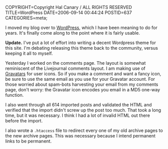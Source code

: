 COPYRIGHT=Copyright Hal Canary / ALL RIGHTS RESERVED
TITLE=WordPress
DATE=2006-09-14 00:44:24
POSTID=637
CATEGORIES=meta;

I moved my blog over to [WordPress](http://wordpress.org/), which I have been meaning to do for years. It's finally come along to the point where it is fairly usable.

**Update.** I've put a lot of effort into writing a decent Wordpress theme for this site. I'm debating releasing this theme back to the community, versus keeping it all to myself.

Yesterday I worked on the comments page. The layout is somewhat reminiscent of the Livejournal comments layout. I am making use of [Gravatars](http://www.gravatar.com/) for user icons. So if you make a comment and want a fancy icon, be sure to use the same email as you use for your Gravatar account. For those worried about spam-bots harvesting your email from my comments page, don't worry: the Gravatar icon encodes you email in a MD5 one-way function.

I also went through all 614 imported posts and validated the HTML and verified that the import didn't screw up the post too much. That took a long time, but it was necessary. I think I had a lot of invalid HTML out there before the import.

I also wrote a `.htaccess` file to redirect every one of my old archive pages to the new archive pages. This was necessary because I intend permanent links to be permanent.
